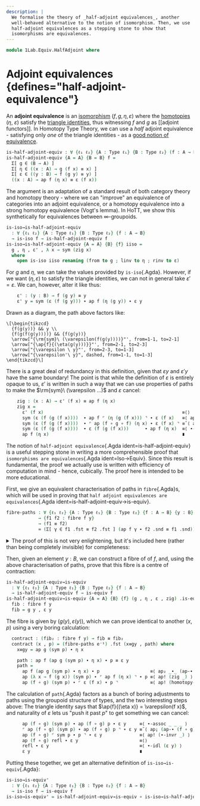 ```yaml
---
description: |
  We formalise the theory of _half-adjoint equivalences_, another
  well-behaved alternative to the notion of isomorphism. Then, we use
  half-adjoint equivalences as a stepping stone to show that
  isomorphisms are equivalences.
---
```

<!--
```agda
open import 1Lab.Reflection.Marker
open import 1Lab.HLevel.Closure
open import 1Lab.Path.Groupoid
open import 1Lab.Type.Sigma
open import 1Lab.Univalence
open import 1Lab.HLevel
open import 1Lab.Equiv
open import 1Lab.Path
open import 1Lab.Type
```
-->

```agda
module 1Lab.Equiv.HalfAdjoint where
```

# Adjoint equivalences {defines="half-adjoint-equivalence"}

An **adjoint equivalence** is an [isomorphism] $(f, g, \eta,
\varepsilon)$ where the [homotopies] ($\eta$, $\varepsilon$) satisfy the
[triangle identities], thus witnessing $f$ and $g$ as [[adjoint
functors]]. In Homotopy Type Theory, we can use a _half_ adjoint
equivalence - satisfying only _one_ of the triangle identities - as a
[good notion of equivalence].

[isomorphism]: 1Lab.Equiv.html#improving-isomorphisms
[homotopies]: 1Lab.Path.html#π-types
[triangle identities]: https://ncatlab.org/nlab/show/triangle+identities
[good notion of equivalence]: 1Lab.Equiv.html#equivalences

```agda
is-half-adjoint-equiv : ∀ {ℓ₁ ℓ₂} {A : Type ℓ₁} {B : Type ℓ₂} (f : A → B) → Type _
is-half-adjoint-equiv {A = A} {B = B} f =
  Σ[ g ∈ (B → A) ]
  Σ[ η ∈ ((x : A) → g (f x) ≡ x) ]
  Σ[ ε ∈ ((y : B) → f (g y) ≡ y) ]
  ((x : A) → ap f (η x) ≡ ε (f x))
```

The argument is an adaptation of a standard result of both category
theory and homotopy theory - where we can "improve" an equivalence of
categories into an adjoint equivalence, or a homotopy equivalence into a
strong homotopy equivalence (Vogt's lemma). In HoTT, we show this
synthetically for equivalences between $\infty$-groupoids.

```agda
is-iso→is-half-adjoint-equiv
  : ∀ {ℓ₁ ℓ₂} {A : Type ℓ₁} {B : Type ℓ₂} {f : A → B}
  → is-iso f → is-half-adjoint-equiv f
is-iso→is-half-adjoint-equiv {A = A} {B} {f} iiso =
  g , η , ε' , λ x → sym (zig x)
  where
    open is-iso iiso renaming (from to g ; linv to η ; rinv to ε)
```

For $g$ and $\eta$, we can take the values provided by `is-iso`{.Agda}.
However, if we want $(\eta, \varepsilon)$ to satisfy the triangle
identities, we can not in general take $\varepsilon' = \varepsilon$.  We
can, however, alter it like thus:

```agda
    ε' : (y : B) → f (g y) ≡ y
    ε' y = sym (ε (f (g y))) ∙ ap f (η (g y)) ∙ ε y
```

Drawn as a diagram, the path above factors like:

~~~{.quiver}
\[\begin{tikzcd}
  {f(g(y))} && y \\
  {f(g(f(g(y))))} && {f(g(y))}
  \arrow["{\rm{sym}\ (\varepsilon(f(g(y))))}"', from=1-1, to=2-1]
  \arrow["{\ap{f}{(\eta(g(y)))}}"', from=2-1, to=2-3]
  \arrow["{\varepsilon \ y}"', from=2-3, to=1-3]
  \arrow["{\varepsilon'\ y}", dashed, from=1-1, to=1-3]
\end{tikzcd}\]
~~~

There is a great deal of redundancy in this definition, given that
$\varepsilon y$ and $\varepsilon' y$ have the same boundary! The point
is that while the definition of $\varepsilon$ is entirely opaque to us,
$\varepsilon'$ is written in such a way that we can use properties of
paths to make the $\rm{sym}\ (\varepsilon ...)$ and $\varepsilon$
cancel:

```agda
    zig : (x : A) → ε' (f x) ≡ ap f (η x)
    zig x =
      ε' (f x)                                                    ≡⟨⟩
      sym (ε (f (g (f x))))  ∙ ap f ⌜ (η (g (f x))) ⌝ ∙ ε (f x)   ≡⟨ ap (λ e → sym (ε _) ∙ ap f e ∙ ε _) (homotopy-invert η) ⟩
      sym (ε (f (g (f x))))  ∙ ⌜ ap (f ∘ g ∘ f) (η x) ∙ ε (f x) ⌝ ≡˘⟨ ap¡ (homotopy-natural ε _) ⟩
      sym (ε (f (g (f x))))  ∙ ε (f (g (f x)))      ∙ ap f (η x)  ≡⟨ ∙-cancell (ε (f (g (f x)))) (ap f (η x)) ⟩
      ap f (η x)                                                  ∎
```

The notion of `half-adjoint equivalence`{.Agda
ident=is-half-adjoint-equiv} is a useful stepping stone in writing a
more comprehensible proof that `isomorphisms are equivalences`{.Agda
ident=Iso→Equiv}. Since this result is fundamental, the proof we
actually use is written with efficiency of computation in mind - hence,
cubically. The proof here is intended to be more educational.

<!--
```agda
_ = Iso→Equiv
```
-->

First, we give an equivalent characterisation of paths in
`fibre`{.Agda}s, which will be used in proving that `half adjoint
equivalences are equivalences`{.Agda ident=is-half-adjoint-equiv→is-equiv}.

```agda
fibre-paths : ∀ {ℓ₁ ℓ₂} {A : Type ℓ₁} {B : Type ℓ₂} {f : A → B} {y : B}
            → {f1 f2 : fibre f y}
            → (f1 ≡ f2)
            ≃ (Σ[ γ ∈ f1 .fst ≡ f2 .fst ] (ap f γ ∙ f2 .snd ≡ f1 .snd))
```

<details>
<summary>The proof of this is not very enlightening, but it's included
here (rather than being completely invisible) for
completeness:</summary>

```agda
fibre-paths {f = f} {y} {f1} {f2} =
  Path (fibre f y) f1 f2                                                       ≃⟨ Σ-pathp.inverse ⟩
  (Σ[ γ ∈ (f1 .fst ≡ f2 .fst) ] PathP (λ i → f (γ i) ≡ y) (f1 .snd) (f2 .snd)) ≃⟨ Σ-ap-snd (λ x → path→equiv (PathP≡Path _ _ _)) ⟩
  (Σ[ γ ∈ f1 .fst ≡ f2 .fst ] (subst (λ x₁ → f x₁ ≡ _) γ (f1 .snd) ≡ f2 .snd)) ≃⟨ Σ-ap-snd (λ x → path→equiv (lemma x)) ⟩
  (Σ[ γ ∈ f1 .fst ≡ f2 .fst ] (ap f γ ∙ f2 .snd ≡ f1 .snd))                    ≃∎
  where
    helper : (p' : f (f1 .fst) ≡ y)
           → (subst (λ x → f x ≡ y) refl (f1 .snd) ≡ p')
           ≡ (ap f refl ∙ p' ≡ f1 .snd)
    helper p' =
      subst (λ x → f x ≡ y) refl (f1 .snd) ≡ p' ≡⟨ ap₂ _≡_ (transport-refl _) refl ⟩
      (f1 .snd) ≡ p'                            ≡⟨ Iso→Path (sym , iso sym (λ x → refl) (λ x → refl)) ⟩
      ⌜ p' ⌝ ≡ f1 .snd                          ≡˘⟨ ap¡ (∙-idl _) ⟩
      refl ∙ p' ≡ f1 .snd                       ≡⟨⟩
      ap f refl ∙ p' ≡ f1 .snd                  ∎

    lemma : ∀ {x'} {p'} → (γ : f1 .fst ≡ x')
          → (subst (λ x → f x ≡ _) γ (f1 .snd) ≡ p')
          ≡ (ap f γ ∙ p' ≡ f1 .snd)
    lemma {x'} {p'} p =
      J (λ x' γ → ∀ p' → (subst (λ x → f x ≡ _) γ (f1 .snd) ≡ p')
                       ≡ (ap f γ ∙ p' ≡ f1 .snd))
        helper p p'
```
</details>

Then, given an element $y : B$, we can construct a fibre of of $f$, and,
using the above characterisation of paths, prove that this fibre is a
centre of contraction:

```agda
is-half-adjoint-equiv→is-equiv
  : ∀ {ℓ₁ ℓ₂} {A : Type ℓ₁} {B : Type ℓ₂} {f : A → B}
  → is-half-adjoint-equiv f → is-equiv f
is-half-adjoint-equiv→is-equiv {A = A} {B} {f} (g , η , ε , zig) .is-eqv y = contr fib contract where
  fib : fibre f y
  fib = g y , ε y
```

The fibre is given by $(g(y), ε(y))$, which we can prove identical to
another $(x, p)$ using a very boring calculation:

```agda
  contract : (fib₂ : fibre f y) → fib ≡ fib₂
  contract (x , p) = (fibre-paths e⁻¹) .fst (x≡gy , path) where
    x≡gy = ap g (sym p) ∙ η x

    path : ap f (ap g (sym p) ∙ η x) ∙ p ≡ ε y
    path =
      ap f (ap g (sym p) ∙ η x) ∙ p                   ≡⟨ ap₂ _∙_ (ap-∙ f (ap g (sym p)) (η x)) refl ∙ sym (∙-assoc _ _ _) ⟩
      ap (λ x → f (g x)) (sym p) ∙ ⌜ ap f (η x) ⌝ ∙ p ≡⟨ ap! (zig _) ⟩ -- by the triangle identity
      ap (f ∘ g) (sym p) ∙ ⌜ ε (f x) ∙ p ⌝            ≡⟨ ap! (homotopy-natural ε p)  ⟩ -- by naturality of ε
```

The calculation of `path`{.Agda} factors as a bunch of boring
adjustments to paths using the groupoid structure of types, and the two
interesting steps above: The triangle identity says that
$\ap{f}{(\eta x)} = \varepsilon(f x)$, and naturality of
$\varepsilon$ lets us "push it past $p$" to get something we can cancel:

```agda
      ap (f ∘ g) (sym p) ∙ ap (f ∘ g) p ∙ ε y     ≡⟨ ∙-assoc _ _ _ ⟩
      ⌜ ap (f ∘ g) (sym p) ∙ ap (f ∘ g) p ⌝ ∙ ε y ≡˘⟨ ap¡ (ap-∙ (f ∘ g) (sym p) p) ⟩
      ap (f ∘ g) ⌜ sym p ∙ p ⌝ ∙ ε y              ≡⟨ ap! (∙-invr _) ⟩
      ap (f ∘ g) refl ∙ ε y                       ≡⟨⟩
      refl ∙ ε y                                  ≡⟨ ∙-idl (ε y) ⟩
      ε y                                         ∎
```

Putting these together, we get an alternative definition of
`is-iso→is-equiv`{.Agda}:

```agda
is-iso→is-equiv'
  : ∀ {ℓ₁ ℓ₂} {A : Type ℓ₁} {B : Type ℓ₂} {f : A → B}
  → is-iso f → is-equiv f
is-iso→is-equiv' = is-half-adjoint-equiv→is-equiv ∘ is-iso→is-half-adjoint-equiv
```

<!--
```agda
_ = is-iso→is-equiv
is-equiv→is-half-adjoint-equiv
  : ∀ {ℓ₁ ℓ₂} {A : Type ℓ₁} {B : Type ℓ₂} {f : A → B}
  → is-equiv f → is-half-adjoint-equiv f
is-equiv→is-half-adjoint-equiv {f = f} eqv =
    equiv→inverse eqv
  , equiv→unit eqv
  , equiv→counit eqv
  , equiv→zig eqv
```
-->
